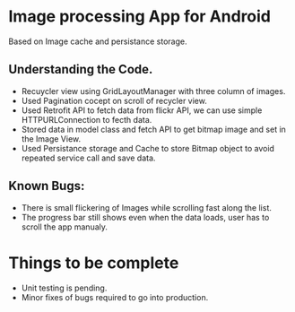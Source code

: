 # Image processing App for Android
Based on Image cache and persistance storage.
## Understanding the Code.

* Recuycler view using GridLayoutManager with three column of images.
* Used Pagination cocept on scroll of recycler view.
* Used Retrofit API to fetch data from flickr API, we can use simple HTTPURLConnection to fecth data.
* Stored data in model class and fetch API to get bitmap image and set in the Image View.
* Used Persistance storage and Cache to store Bitmap object to avoid repeated service call and save data.

## Known Bugs:

* There is small flickering of Images while scrolling fast along the list.
* The progress bar still shows even when the data loads, user has to scroll the app manualy.

# Things to be complete
* Unit testing is pending.
* Minor fixes of bugs required to go into production.
